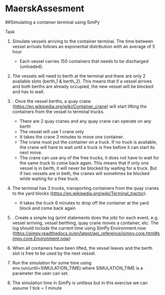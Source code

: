 # MaerskAssesment

##Simulating a container terminal using SimPy

Task
1. Simulate vessels arriving to the container terminal. The time between vessel arrivals follows an  exponential distribution with an average of 5 hour
     - Each vessel carries 150 containers that needs to be discharged (unloaded).

2. The vessels will need to berth at the terminal and there are only 2 available slots (berth_1 & berth_2). This means that if a vessel arrives and both berths are already occupied, the new vessel will be blocked and has to wait.
  
3. . Once the vessel berths, a quay crane (https://en.wikipedia.org/wiki/Container_crane) will start lifting the containers from the vessel to terminal trucks.
    - There are 2 quay cranes and any quay crane can operate on any berth
    - The vessel will use 1 crane only
    - It takes the crane 3 minutes to move one container.
    - The crane must put the container on a truck. If no truck is available, the crane will have to wait until a truck is free before it can start its next move.
    - The crane can use any of the free trucks, it does not have to wait for the same truck to come back again. This means that if only one vessel is in berth, it will never be blocked by waiting for a truck. But if two vessels are in beth, the cranes will sometimes be blocked while waiting for a free truck.
  
4. The terminal has 3 trucks, transporting containers from the quay cranes to the yard blocks (https://en.wikipedia.org/wiki/Terminal_tractor).
   - It takes the truck 6 minutes to drop off the container at the yard block and come back again

5. . Create a simple log (print statements does the job) for each event, e.g. vessel arriving, vessel berthing, quay crane moves a container, etc. The log should include the current time using SimPy Environment.now
(https://simpy.readthedocs.io/en/latest/api_reference/simpy.core.html#simpy.core.Environment.now)

6.  When all containers have been lifted, the vessel leaves and the berth slot is free to be used by the next vessel.

7.   Run the simulation for some time using env.run(until=SIMULATION_TIME) where SIMULATION_TIME is a parameter the user can set.

8.   The simulation time in SimPy is unitless but in this exercise we can assume 1 tick = 1 minute




